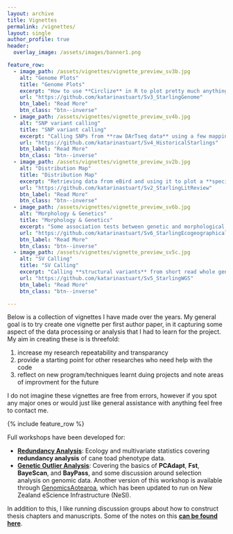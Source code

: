 ```yaml
---
layout: archive
title: Vignettes
permalink: /vignettes/
layout: single
author_profile: true
header:
  overlay_image: /assets/images/banner1.png

feature_row:
  - image_path: /assets/vignettes/vignette_preview_sv3b.jpg
    alt: "Genome Plots"
    title: "Genome Plots"
    excerpt: "How to use **Circlize** in R to plot pretty much anything around your genome."
    url: "https://github.com/katarinastuart/Sv3_StarlingGenome"
    btn_label: "Read More"
    btn_class: "btn--inverse"
  - image_path: /assets/vignettes/vignette_preview_sv4b.jpg
    alt: "SNP variant calling"
    title: "SNP variant calling"
    excerpt: "Calling SNPs from **raw DArTseq data** using a few mapping and variant calling softwares."
    url: "https://github.com/katarinastuart/Sv4_HistoricalStarlings"
    btn_label: "Read More"
    btn_class: "btn--inverse"
  - image_path: /assets/vignettes/vignette_preview_sv2b.jpg
    alt: "Distribution Map"
    title: "Distribution Map"
    excerpt: "Retrieving data from eBird and using it to plot a **species distribution map**."
    url: "https://github.com/katarinastuart/Sv2_StarlingLitReview"
    btn_label: "Read More"
    btn_class: "btn--inverse"
  - image_path: /assets/vignettes/vignette_preview_sv6b.jpg
    alt: "Morphology & Genetics"
    title: "Morphology & Genetics"
    excerpt: "Some association tests between genetic and morphological data."
    url: "https://github.com/katarinastuart/Sv6_StarlingEcogeographical"
    btn_label: "Read More"
    btn_class: "btn--inverse"
  - image_path: /assets/vignettes/vignette_preview_sv5c.jpg
    alt: "SV Calling"
    title: "SV Calling"
    excerpt: "Calling **structural variants** from short read whole genome resequencing data."
    url: "https://github.com/katarinastuart/Sv5_StarlingWGS"
    btn_label: "Read More"
    btn_class: "btn--inverse"

---
```



Below is a collection of vignettes I have made over the years. My general goal is to try create one vignette per first author paper, in it capturing some aspect of the data processing or analysis that I had to learn for the project. My aim in creating these is is threefold:<br>
1. increase my research repeatability and transparancy
2. provide a starting point for other researches who need help with the code
3. reflect on new program/techniques learnt duing projects and note areas of improvment for the future

I do not imagine these vignettes are free from errors, however if you spot any major ones or would just like general assistance with anything feel free to contact me. 

{% include feature_row %}

Full workshops have been developed for:
- **[Redundancy Analysis](https://github.com/katarinastuart/EnvComputing_RDA)**: Ecology and multivariate statistics covering **redundancy analysis** of cane toad phenotype data.
- **[Genetic Outlier Analysis](https://github.com/katarinastuart/Ev1_SelectionMetaAnalysis)**: Covering the basics of **PCAdapt**, **Fst**, **BayeScan**, and **BayPass**, and some discussion around selection analysis on genomic data. Another version of this workshop is available through [GenomicsAotearoa](https://genomicsaotearoa.github.io/Outlier_Analysis_Workshop), which has been updated to run on New Zealand eScience Infrastructure (NeSI).

In addition to this, I like running discussion groups about how to construct thesis chapters and manuscripts. Some of the notes on this **[can be found here](https://github.com/katarinastuart/Constructing_a_Manuscript/tree/main)**.
